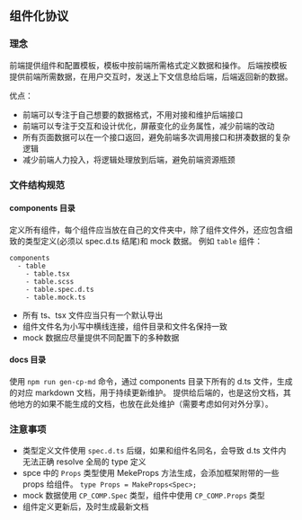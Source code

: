 ## 组件化协议

### 理念

前端提供组件和配置模板，模板中按前端所需格式定义数据和操作。
后端按模板提供前端所需数据，在用户交互时，发送上下文信息给后端，后端返回新的数据。

优点：

- 前端可以专注于自己想要的数据格式，不用对接和维护后端接口
- 前端可以专注于交互和设计优化，屏蔽变化的业务属性，减少前端的改动
- 所有页面数据可以在一个接口返回，避免前端多次调用接口和拼凑数据的复杂逻辑
- 减少前端人力投入，将逻辑处理放到后端，避免前端资源瓶颈

### 文件结构规范

#### components 目录

定义所有组件，每个组件应当放在自己的文件夹中，除了组件文件外，还应包含细致的类型定义(必须以 spec.d.ts 结尾)和 mock 数据。
例如 `table` 组件：

```
components
  - table
    - table.tsx
    - table.scss
    - table.spec.d.ts
    - table.mock.ts
```

- 所有 ts、tsx 文件应当只有一个默认导出
- 组件文件名为小写中横线连接，组件目录和文件名保持一致
- mock 数据应尽量提供不同配置下的多种数据

#### docs 目录

使用 `npm run gen-cp-md` 命令，通过 components 目录下所有的 d.ts 文件，生成的对应 markdown 文档，用于持续更新维护。
提供给后端的，也是这份文档，其他地方的如果不能生成的文档，也放在此处维护（需要考虑如何对外分享）。

### 注意事项

- 类型定义文件使用 `spec.d.ts` 后缀，如果和组件名同名，会导致 d.ts 文件内无法正确 resolve 全局的 type 定义
- spce 中的 `Props` 类型使用 MekeProps 方法生成，会添加框架附带的一些 props 给组件。 `type Props = MakeProps<Spec>;`
- mock 数据使用 `CP_COMP.Spec` 类型，组件中使用 `CP_COMP.Props` 类型
- 组件定义更新后，及时生成最新文档
